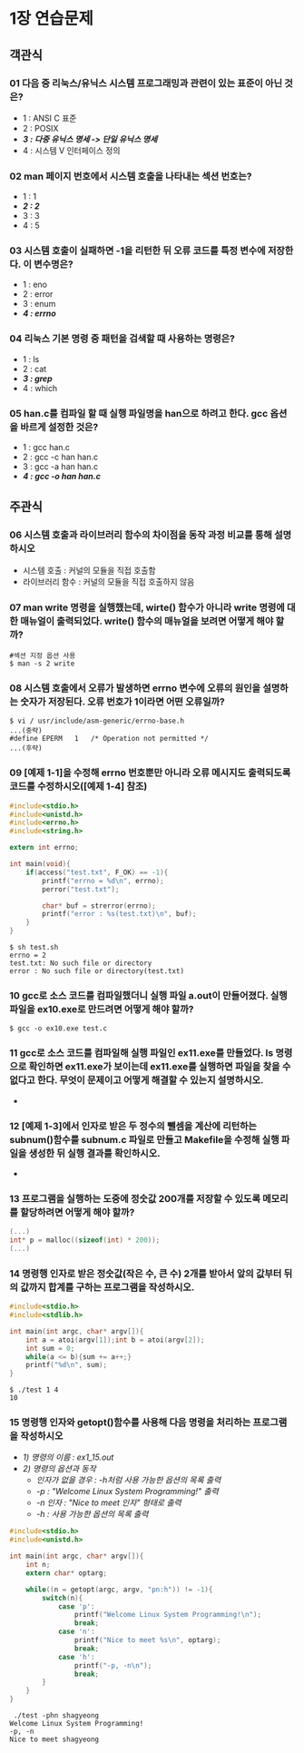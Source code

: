 # 1장 연습문제
## 객관식
### 01 다음 중 리눅스/유닉스 시스템 프로그래밍과 관련이 있는 표준이 아닌 것은?
* 1 : ANSI C 표준
* 2 : POSIX
* ***3 : 다중 유닉스 명세 -> 단일 유닉스 명세***
* 4 : 시스템 V 인터페이스 정의
### 02 man 페이지 번호에서 시스템 호출을 나타내는 섹션 번호는?
* 1 : 1
* ***2 : 2***
* 3 : 3
* 4 : 5
### 03 시스템 호출이 실패하면 -1을 리턴한 뒤 오류 코드를 특정 변수에 저장한다. 이 변수명은?
* 1 : eno
* 2 : error
* 3 : enum
* ***4 : errno***
### 04 리눅스 기본 명령 중 패턴을 검색할 때 사용하는 명령은?
* 1 : ls
* 2 : cat
* ***3 : grep***
* 4 : which
### 05 han.c를 컴파일 할 때 실행 파일명을 han으로 하려고 한다. gcc 옵션을 바르게 설정한 것은?
* 1 : gcc han.c
* 2 : gcc -c han han.c
* 3 : gcc -a han han.c
* ***4 : gcc -o han han.c***

## 주관식
### 06 시스템 호출과 라이브러리 함수의 차이점을 동작 과정 비교를 통해 설명하시오
* 시스템 호출 : 커널의 모듈을 직접 호출함
* 라이브러리 함수 : 커널의 모듈을 직접 호출하지 않음
### 07 man write 명령을 실행했는데, wirte() 함수가 아니라 write 명령에 대한 매뉴얼이 출력되었다. write() 함수의 매뉴얼을 보려면 어떻게 해야 할까?

```
#섹션 지정 옵션 사용
$ man -s 2 write
```
### 08 시스템 호출에서 오류가 발생하면 errno 변수에 오류의 원인을 설명하는 숫자가 저장된다. 오류 번호가 1이라면 어떤 오류일까?
```
$ vi / usr/include/asm-generic/errno-base.h
...(중략)
#define EPERM	1	/* Operation not permitted */
...(후략)
```
### 09 [예제 1-1]을 수정해 errno 번호뿐만 아니라 오류 메시지도 출력되도록 코드를 수정하시오([예제 1-4] 참조)
```C
#include<stdio.h>
#include<unistd.h>
#include<errno.h>
#include<string.h>

extern int errno;

int main(void){
	if(access("test.txt", F_OK) == -1){
        printf("errno = %d\n", errno);
        perror("test.txt");

        char* buf = strerror(errno);
        printf("error : %s(test.txt)\n", buf);
	}
}
```
```
$ sh test.sh
errno = 2
test.txt: No such file or directory
error : No such file or directory(test.txt)
```
### 10 gcc로 소스 코드를 컴파일했더니 실행 파일 a.out이 만들어졌다. 실행 파일을 ex10.exe로 만드려면 어떻게 해야 할까?
```
$ gcc -o ex10.exe test.c
```
### 11 gcc로 소스 코드를 컴파일해 실행 파일인 ex11.exe를 만들었다. ls 명령으로 확인하면 ex11.exe가 보이는데 ex11.exe를 실행하면 파일을 찾을 수 없다고 한다. 무엇이 문제이고 어떻게 해결할 수 있는지 설명하시오.
* 
### 12 [예제 1-3]에서 인자로 받은 두 정수의 뺄셈을 계산에 리턴하는 subnum()함수를 subnum.c 파일로 만들고 Makefile을 수정해 실행 파일을 생성한 뒤 실행 결과를 확인하시오.
* 
### 13 프로그램을 실행하는 도중에 정숫값 200개를 저장할 수 있도록 메모리를 할당하려면 어떻게 해야 할까?
```C
(...)
int* p = malloc((sizeof(int) * 200));
(...)
```
### 14 명령행 인자로 받은 정숫값(작은 수, 큰 수) 2개를 받아서 앞의 값부터 뒤의 값까지 합계를 구하는 프로그램을 작성하시오.
```C
#include<stdio.h>
#include<stdlib.h>

int main(int argc, char* argv[]){
	int a = atoi(argv[1]);int b = atoi(argv[2]);
    int sum = 0;
    while(a <= b){sum += a++;}
    printf("%d\n", sum);
}
```
```
$ ./test 1 4
10
```
### 15 명령행 인자와 getopt()함수를 사용해 다음 명령을 처리하는 프로그램을 작성하시오
* *1) 명령의 이름 : ex1_15.out*
* *2) 명령의 옵션과 동작*
    * *인자가 없을 경우 : -h처럼 사용 가능한 옵션의 목록 출력*
    * *-p : "Welcome Linux System Programming!" 출력*
    * *-n 인자 : "Nice to meet 인자" 형태로 출력*
    * *-h : 사용 가능한 옵션의 목록 출력*
```C
#include<stdio.h>
#include<unistd.h>

int main(int argc, char* argv[]){
    int n;
	extern char* optarg;

    while((n = getopt(argc, argv, "pn:h")) != -1){
        switch(n){
            case 'p':
                printf("Welcome Linux System Programming!\n");
                break;
            case 'n':
                printf("Nice to meet %s\n", optarg);
                break;
            case 'h':
                printf("-p, -n\n");
                break;
        }
    }
}
```
```
 ./test -phn shagyeong
Welcome Linux System Programming!
-p, -n
Nice to meet shagyeong
```
